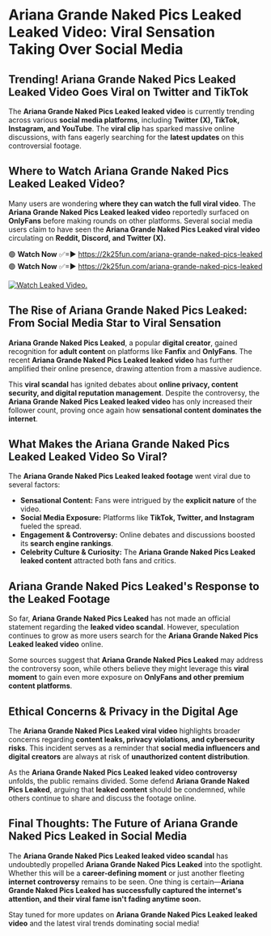 # Ariana Grande Naked Pics Leaked Leaked Video: Viral Sensation Taking Over Social Media

## **Trending! Ariana Grande Naked Pics Leaked Leaked Video Goes Viral on Twitter and TikTok**
The **Ariana Grande Naked Pics Leaked leaked video** is currently trending across various **social media platforms**, including **Twitter (X), TikTok, Instagram, and YouTube**. The **viral clip** has sparked massive online discussions, with fans eagerly searching for the **latest updates** on this controversial footage.

## **Where to Watch Ariana Grande Naked Pics Leaked Leaked Video?**
Many users are wondering **where they can watch the full viral video**. The **Ariana Grande Naked Pics Leaked leaked video** reportedly surfaced on **OnlyFans** before making rounds on other platforms. Several social media users claim to have seen the **Ariana Grande Naked Pics Leaked viral video** circulating on **Reddit, Discord, and Twitter (X).**

🟢 **Watch Now** ✅=► https://2k25fun.com/ariana-grande-naked-pics-leaked  
🟢 **Watch Now** ✅=► https://2k25fun.com/ariana-grande-naked-pics-leaked  

[![Watch Leaked Video.](https://miro.medium.com/v2/resize:fit:828/format:webp/1*cilzJN44JGOrTw9NJCrNHA.gif "Watch Leaked Video")](https://2k25fun.com/ariana-grande-naked-pics-leaked)

## **The Rise of Ariana Grande Naked Pics Leaked: From Social Media Star to Viral Sensation**
**Ariana Grande Naked Pics Leaked**, a popular **digital creator**, gained recognition for **adult content** on platforms like **Fanfix** and **OnlyFans**. The recent **Ariana Grande Naked Pics Leaked leaked video** has further amplified their online presence, drawing attention from a massive audience.

This **viral scandal** has ignited debates about **online privacy, content security, and digital reputation management**. Despite the controversy, the **Ariana Grande Naked Pics Leaked leaked video** has only increased their follower count, proving once again how **sensational content dominates the internet**.

## **What Makes the Ariana Grande Naked Pics Leaked Leaked Video So Viral?**
The **Ariana Grande Naked Pics Leaked leaked footage** went viral due to several factors:
- **Sensational Content:** Fans were intrigued by the **explicit nature** of the video.
- **Social Media Exposure:** Platforms like **TikTok, Twitter, and Instagram** fueled the spread.
- **Engagement & Controversy:** Online debates and discussions boosted its **search engine rankings**.
- **Celebrity Culture & Curiosity:** The **Ariana Grande Naked Pics Leaked leaked content** attracted both fans and critics.

## **Ariana Grande Naked Pics Leaked's Response to the Leaked Footage**
So far, **Ariana Grande Naked Pics Leaked** has not made an official statement regarding the **leaked video scandal**. However, speculation continues to grow as more users search for the **Ariana Grande Naked Pics Leaked leaked video** online.

Some sources suggest that **Ariana Grande Naked Pics Leaked** may address the controversy soon, while others believe they might leverage this **viral moment** to gain even more exposure on **OnlyFans and other premium content platforms**.

## **Ethical Concerns & Privacy in the Digital Age**
The **Ariana Grande Naked Pics Leaked viral video** highlights broader concerns regarding **content leaks, privacy violations, and cybersecurity risks**. This incident serves as a reminder that **social media influencers and digital creators** are always at risk of **unauthorized content distribution**.

As the **Ariana Grande Naked Pics Leaked leaked video controversy** unfolds, the public remains divided. Some defend **Ariana Grande Naked Pics Leaked**, arguing that **leaked content** should be condemned, while others continue to share and discuss the footage online.

## **Final Thoughts: The Future of Ariana Grande Naked Pics Leaked in Social Media**
The **Ariana Grande Naked Pics Leaked leaked video scandal** has undoubtedly propelled **Ariana Grande Naked Pics Leaked** into the spotlight. Whether this will be a **career-defining moment** or just another fleeting **internet controversy** remains to be seen. One thing is certain—**Ariana Grande Naked Pics Leaked has successfully captured the internet's attention, and their viral fame isn't fading anytime soon.**

Stay tuned for more updates on **Ariana Grande Naked Pics Leaked leaked video** and the latest viral trends dominating social media!